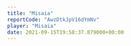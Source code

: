 ```yaml
---
title: "Misaia"
reportCode: "AwzDtkJpV16dYmNv"
player: "Misaia"
date: 2021-09-15T19:58:37.879000+00:00
---
```

